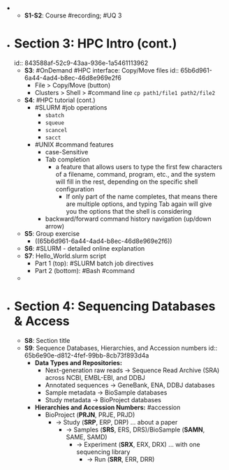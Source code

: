 -
	- **S1-S2**: Course #recording; #UQ 3
- # Section 3: HPC Intro (cont.)
  id:: 843588af-52c9-43aa-936e-1a5461113962
	- **S3**: #OnDemand #HPC interface: Copy/Move files
	  id:: 65b6d961-6a44-4ad4-b8ec-46d8e969e2f6
		- File > Copy/Move (button)
		- Clusters > Shell > #command line `cp path1/file1 path2/file2`
	- **S4**: #HPC tutorial (cont.)
		- #SLURM #job operations
			- `sbatch`
			- `squeue`
			- `scancel`
			- `sacct`
		- #UNIX #command features
			- case-Sensitive
			- Tab completion
				- a feature that allows users to type the first few characters of a filename, command, program, etc., and the system will fill in the rest, depending on the specific shell configuration
					- If only part of the name completes, that means there are multiple options, and typing Tab again will give you the options that the shell is considering
			- backward/forward command history navigation (up/down arrow)
	- **S5**: Group exercise
		- ((65b6d961-6a44-4ad4-b8ec-46d8e969e2f6))
	- **S6**: #SLURM - detailed online explanation
	- **S7**: Hello_World.slurm script
		- Part 1 (top): #SLURM batch job directives
		- Part 2 (bottom): #Bash #command
	-
- # Section 4: Sequencing Databases & Access
	- **S8**: Section title
	- **S9**: Sequence Databases, Hierarchies, and Accession numbers
	  id:: 65b6e90e-d812-4fef-99bb-8cb73f893d4a
		- **Data Types and Repositories:**
			- Next-generation raw reads -> Sequence Read Archive (SRA) across NCBI, EMBL-EBI, and DDBJ
			- Annotated sequences -> GeneBank, ENA, DDBJ databases
			- Sample metadata -> BioSample databases
			- Study metadata -> BioProject databases
		- **Hierarchies and Accession Numbers:** #accession
			- BioProject (**PRJN**, PRJE, PRJD)
				- -> Study (**SRP**, ERP, DRP) ... about a paper
					- -> Samples (**SRS**, ERS, DRS)/BioSample (**SAMN**, SAME, SAMD)
						- -> Experiment (**SRX**, ERX, DRX) ... with one sequencing library
							- -> Run (**SRR**, ERR, DRR)